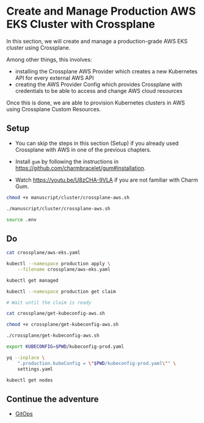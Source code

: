 # Create and Manage Production AWS EKS Cluster with Crossplane

In this section, we will create and manage a production-grade AWS EKS cluster using Crossplane.

Among other things, this involves:
* installing the Crossplane AWS Provider which creates a new Kubernetes API for every external AWS API
* creating the AWS Provider Config which provides Crossplane with credentials to be able to access and change AWS cloud resources

Once this is done, we are able to provision Kubernetes clusters in AWS using Crossplane Custom Resources. 

## Setup

* You can skip the steps in this section (Setup) if you already used Crossplane with AWS in one of the previous chapters.

* Install `gum` by following the instructions in https://github.com/charmbracelet/gum#installation.
* Watch https://youtu.be/U8zCHA-9VLA if you are not familiar with Charm Gum.

```bash
chmod +x manuscript/cluster/crossplane-aws.sh

./manuscript/cluster/crossplane-aws.sh

source .env
```

## Do

```bash
cat crossplane/aws-eks.yaml

kubectl --namespace production apply \
    --filename crossplane/aws-eks.yaml

kubectl get managed

kubectl --namespace production get claim

# Wait until the claim is ready

cat crossplane/get-kubeconfig-aws.sh

chmod +x crossplane/get-kubeconfig-aws.sh

./crossplane/get-kubeconfig-aws.sh

export KUBECONFIG=$PWD/kubeconfig-prod.yaml

yq --inplace \
    ".production.kubeConfig = \"$PWD/kubeconfig-prod.yaml\"" \
    settings.yaml

kubectl get nodes
```

## Continue the adventure

* [GitOps](../gitops/README.md)
